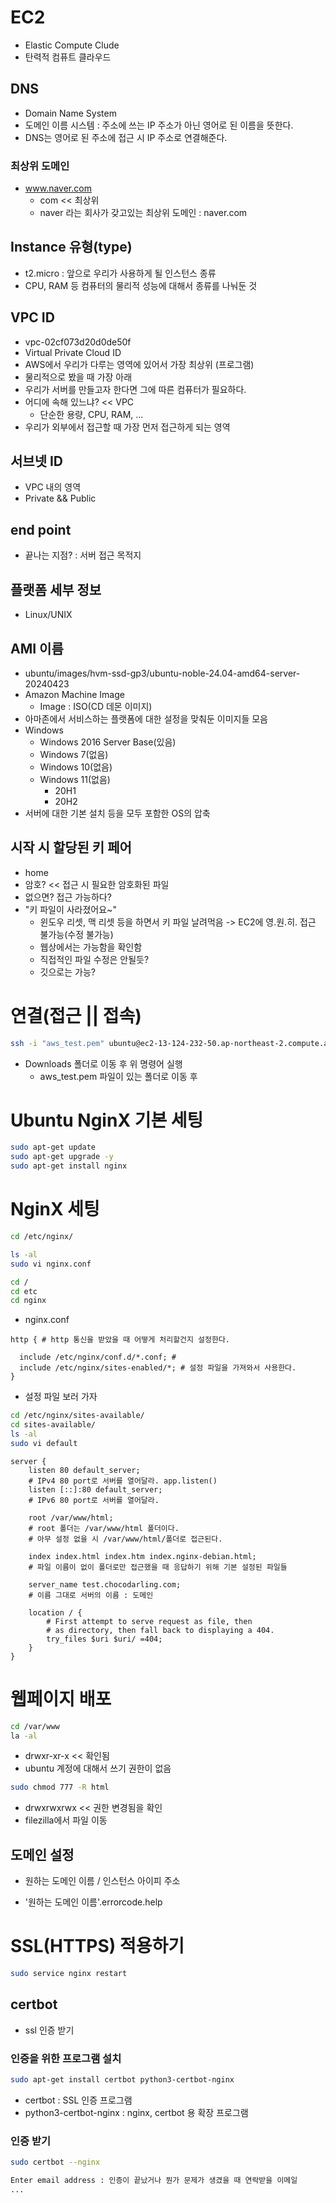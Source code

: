 # EC2

- Elastic Compute Clude
- 탄력적 컴퓨트 클라우드

## DNS

- Domain Name System
- 도메인 이름 시스템 : 주소에 쓰는 IP 주소가 아닌 영어로 된 이름을 뜻한다.
- DNS는 영어로 된 주소에 접근 시 IP 주소로 연결해준다.

### 최상위 도메인

- www.naver.com
  - com << 최상위
  - naver 라는 회사가 갖고있는 최상위 도메인 : naver.com

## Instance 유형(type)

- t2.micro : 앞으로 우리가 사용하게 될 인스턴스 종류
- CPU, RAM 등 컴퓨터의 물리적 성능에 대해서 종류를 나눠둔 것

## VPC ID

- vpc-02cf073d20d0de50f
- Virtual Private Cloud ID
- AWS에서 우리가 다루는 영역에 있어서 가장 최상위 (프로그램)
- 물리적으로 봤을 때 가장 아래
- 우리가 서버를 만들고자 한다면 그에 따른 컴퓨터가 필요하다.
- 어디에 속해 있느냐? << VPC
  - 단순한 용량, CPU, RAM, ...
- 우리가 외부에서 접근할 때 가장 먼저 접근하게 되는 영역

## 서브넷 ID

- VPC 내의 영역
- Private && Public

## end point

- 끝나는 지점? : 서버 접근 목적지

## 플랫폼 세부 정보

- Linux/UNIX

## AMI 이름

- ubuntu/images/hvm-ssd-gp3/ubuntu-noble-24.04-amd64-server-20240423
- Amazon Machine Image
  - Image : ISO(CD 데몬 이미지)
- 아마존에서 서비스하는 플랫폼에 대한 설정을 맞춰둔 이미지들 모음
- Windows
  - Windows 2016 Server Base(있음)
  - Windows 7(없음)
  - Windows 10(없음)
  - Windows 11(없음)
    - 20H1
    - 20H2
- 서버에 대한 기본 설치 등을 모두 포함한 OS의 압축

## 시작 시 할당된 키 페어

- home
- 암호? << 접근 시 필요한 암호화된 파일
- 없으면? 접근 가능하다?
- "키 파일이 사라졌어요~"
  - 윈도우 리셋, 맥 리셋 등을 하면서 키 파일 날려먹음 -> EC2에 영.원.히. 접근 불가능(수정 불가능)
  - 웹상에서는 가능함을 확인함
  - 직접적인 파일 수정은 안될듯?
  - 깃으로는 가능?

# 연결(접근 || 접속)

```bash
ssh -i "aws_test.pem" ubuntu@ec2-13-124-232-50.ap-northeast-2.compute.amazonaws.com
```

- Downloads 폴더로 이동 후 위 명령어 실행
  - aws_test.pem 파일이 있는 폴더로 이동 후

# Ubuntu NginX 기본 세팅

```bash
sudo apt-get update
sudo apt-get upgrade -y
sudo apt-get install nginx
```

# NginX 세팅

```bash
cd /etc/nginx/

ls -al
sudo vi nginx.conf
```

```bash
cd /
cd etc
cd nginx
```

- nginx.conf

```nginx
http { # http 통신을 받았을 때 어떻게 처리할건지 설정한다.

  include /etc/nginx/conf.d/*.conf; #
  include /etc/nginx/sites-enabled/*; # 설정 파일을 가져와서 사용한다.
}
```

- 설정 파일 보러 가자

```bash
cd /etc/nginx/sites-available/
cd sites-available/
ls -al
sudo vi default
```

```nginx
server {
    listen 80 default_server;
    # IPv4 80 port로 서버를 열어달라. app.listen()
    listen [::]:80 default_server;
    # IPv6 80 port로 서버를 열어달라.

    root /var/www/html;
    # root 폴더는 /var/www/html 폴더이다.
    # 아무 설정 없을 시 /var/www/html/폴더로 접근된다.

    index index.html index.htm index.nginx-debian.html;
    # 파일 이름이 없이 폴더로만 접근했을 때 응답하기 위해 기본 설정된 파일들

    server_name test.chocodarling.com;
    # 이름 그대로 서버의 이름 : 도메인

    location / {
        # First attempt to serve request as file, then
        # as directory, then fall back to displaying a 404.
        try_files $uri $uri/ =404;
    }
}
```

# 웹페이지 배포

```bash
cd /var/www
la -al
```

- drwxr-xr-x << 확인됨
- ubuntu 계정에 대해서 쓰기 권한이 없음

```bash
sudo chmod 777 -R html
```

- drwxrwxrwx << 권한 변경됨을 확인
- filezilla에서 파일 이동

## 도메인 설정

- 원하는 도메인 이름 / 인스턴스 아이피 주소

- '원하는 도메인 이름'.errorcode.help

# SSL(HTTPS) 적용하기

```bash
sudo service nginx restart
```

## certbot

- ssl 인증 받기

### 인증을 위한 프로그램 설치

```bash
sudo apt-get install certbot python3-certbot-nginx
```

- certbot : SSL 인증 프로그램
- python3-certbot-nginx : nginx, certbot 용 확장 프로그램

### 인증 받기

```bash
sudo certbot --nginx
```

```bash
Enter email address : 인증이 끝났거나 뭔가 문제가 생겼을 때 연락받을 이메일
...
```
